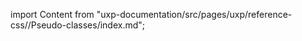 
import Content from "uxp-documentation/src/pages/uxp/reference-css//Pseudo-classes/index.md";

<Content query="product=xd"/>
